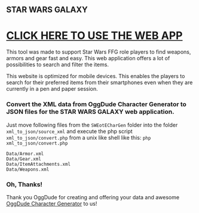 ## STAR WARS GALAXY

# [CLICK HERE TO USE THE WEB APP](https://ewebdevelopment.github.io/sw-galaxy)

This tool was made to support Star Wars FFG role players to find  weapons, armors and gear fast and easy.
This web application offers a lot of possibilities to search and filter the items.

This website is optimized for mobile devices. This enables the players to search for their preferred items
from their smartphones even when they are currently in a pen and paper session.

### Convert the XML data from OggDude Character Generator to JSON files for the STAR WARS GALAXY web application.

Just move following files from the `SWEotECharGen` folder into the folder `xml_to_json/source_xml` and execute
the php script `xml_to_json/convert.php` from a unix like shell like this: `php xml_to_json/convert.php`

```
Data/Armor.xml
Data/Gear.xml
Data/ItemAttachments.xml
Data/Weapons.xml
```

### Oh, Thanks!

Thank you OggDude for creating and offering your data and awesome [OggDude Character Generator](https://www.legendsofthegalaxy.com/Oggdude/) to us!